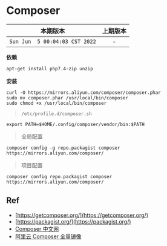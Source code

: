 # Composer

|本期版本| 上期版本 
|:---:|:---:
`Sun Jun  5 00:04:03 CST 2022` | -

**依赖**

```bash
apt-get install php7.4-zip unzip
```

**安装**

```
curl -O https://mirrors.aliyun.com/composer/composer.phar
sudo mv composer.phar /usr/local/bin/composer
sudo chmod +x /usr/local/bin/composer
```

> `/etc/profile.d/composer.sh`

```
export PATH=$HOME/.config/composer/vendor/bin:$PATH
```

> 全局配置

```
composer config -g repo.packagist composer https://mirrors.aliyun.com/composer/
```

> 项目配置

```
composer config repo.packagist composer https://mirrors.aliyun.com/composer/
```


## Ref

* [https://getcomposer.org/](https://getcomposer.org/)
* [https://packagist.org/](https://packagist.org/)
* [Composer 中文网](https://www.phpcomposer.com/)
* [阿里云 Composer 全量镜像](https://developer.aliyun.com/composer)